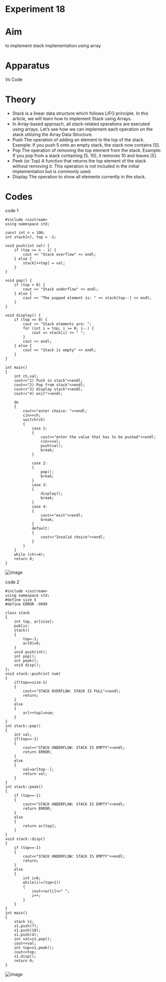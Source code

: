 # Experiment 18
# Aim
to implement stack implementation using array

# Apparatus 
Vs Code

# Theory 
* Stack is a linear data structure which follows LIFO principle. In this article, we will learn how to implement Stack using Arrays.
* In Array-based approach, all stack-related operations are executed using arrays. Let’s see how we can implement each operation on the stack utilizing the Array Data Structure.
* Push
The operation of adding an element to the top of the stack.
Example: If you push 5 onto an empty stack, the stack now contains [5].
* Pop
The operation of removing the top element from the stack.
Example: If you pop from a stack containing [5, 10], it removes 10 and leaves [5].
* Peek (or Top)
A function that returns the top element of the stack without removing it. This operation is not included in the initial implementation but is commonly used.
* Display
The operation to show all elements currently in the stack.

# Codes 
code 1
~~~
#include <iostream>
using namespace std;

const int n = 100;
int stack[n], top = -1;

void push(int val) {
    if (top >= n - 1) {
        cout << "Stack overflow" << endl;
    } else {
        stack[++top] = val;
    }
}

void pop() {
    if (top < 0) {
        cout << "Stack underflow" << endl;
    } else {
        cout << "The popped element is: " << stack[top--] << endl;
    }
}

void display() {
    if (top >= 0) {
        cout << "Stack elements are: ";
        for (int i = top; i >= 0; i--) {
            cout << stack[i] << " ";
        }
        cout << endl;
    } else {
        cout << "Stack is empty" << endl;
    }
}

int main()
{
    int ch,val;
    cout<<"1) Push in stack"<<endl;
    cout<<"2) Pop from stack"<<endl;
    cout<<"3) display stack"<<endl;
    cout<<"4) exit"<<endl;

    do
    {
        cout<<"enter choice: "<<endl;
        cin>>ch;
        switch(ch)
        {
            case 1:
            {
                cout<<"enter the value that has to be pushed"<<endl;
                cin>>val;
                push(val);
                break;
            }

            case 2:
            {
                pop();
                break;
            }
            case 3:
            {
                display();
                break;
            }
            case 4:
            {
                cout<<"exit"<<endl;
                break;
            }
            default:
            {
                cout<<"Invalid choice"<<endl;
            }
        }
    }
    while (ch!=4);
    return 0;
}
~~~
![image](https://github.com/user-attachments/assets/cfce5d36-fc08-4a9f-b608-0a088ed02088)

code 2 
~~~
#include <iostream>
using namespace std;
#define size 5
#define ERROR -9999

class stack
{
    int top, ar[size];
    public:
    stack()
    {
        top=-1;
        ar[0]=0;
    }
    void push(int);
    int pop();
    int peak();
    void disp();
};
void stack::push(int num)
{
    if(top==size-1)
    {
        cout<<"STACK OVERFLOW: STACK IS FULL"<<endl;
        return;
    }
    else
    {
        ar[++top]=num;
    }
}
int stack::pop()
{
    int val;
    if(top==-1)
    {
        cout<<"STACK UNDERFLOW: STACK IS EMPTY"<<endl;
        return ERROR;
    }
    else
    {
        val=ar[top--];
        return val;
    }
}
int stack::peak()
{
    if (top==-1)
    {
        cout<<"STACK UNDERFLOW: STACK IS EMPTY"<<endl;
        return ERROR;
    }
    else
    {
        return ar[top];
    }
}
void stack::disp()
{
    if (top==-1)
    {
        cout<<"STACK UNDERFLOW: STACK IS EMPTY"<<endl;
        return;
    }
    else
    {
        int i=0;
        while(i!=(top+1))
        {
            cout<<ar[i]<<" ";
            i++;
        }
    }
}
int main()
{
    stack s1;
    s1.push(7);
    s1.push(10);
    s1.push(4);
    int val=s1.pop();
    cout<<val;
    int top=s1.peak();
    cout<<top;
    s1.disp();
    return 0;
}
~~~
![image](https://github.com/user-attachments/assets/37f88da0-6313-4a7b-8866-ed489d5dbabb)
